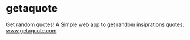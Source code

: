 # getaquote
Get random quotes!
A Simple web app to get random insiprations quotes. www.getaquote.com
